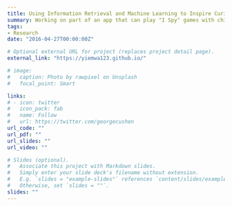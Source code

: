 ```yaml
---
title: Using Information Retrieval and Machine Learning to Inspire Curiosity Driven Learning For Children
summary: Working on part of an app that can play "I Spy" games with children
tags:
- Research
date: "2016-04-27T00:00:00Z"

# Optional external URL for project (replaces project detail page).
external_link: "https://yiemwa123.github.io/"

# image:
#   caption: Photo by rawpixel on Unsplash
#   focal_point: Smart

links:
# - icon: twitter
#   icon_pack: fab
#   name: Follow
#   url: https://twitter.com/georgecushen
url_code: ""
url_pdf: ""
url_slides: ""
url_video: ""

# Slides (optional).
#   Associate this project with Markdown slides.
#   Simply enter your slide deck's filename without extension.
#   E.g. `slides = "example-slides"` references `content/slides/example-slides.md`.
#   Otherwise, set `slides = ""`.
slides: ""
---
```

